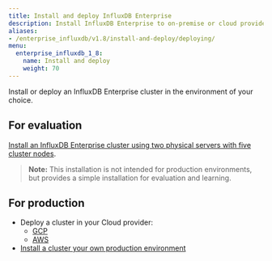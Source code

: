 ```yaml
---
title: Install and deploy InfluxDB Enterprise
description: Install InfluxDB Enterprise to on-premise or cloud providers, including Google Cloud Platform and Amazon Web Services
aliases:
- /enterprise_influxdb/v1.8/install-and-deploy/deploying/
menu:
  enterprise_influxdb_1_8:
    name: Install and deploy
    weight: 70
---
```


Install or deploy an InfluxDB Enterprise cluster in the environment of your choice.

## For evaluation

[Install an InfluxDB Enterprise cluster using two physical servers with five  cluster nodes](/enterprise_influxdb/v1.8/install-and-deploy/quickstart_installation/).

>**Note:** This installation is not intended for production environments, but provides a simple installation for evaluation and learning.

## For production

- Deploy a cluster in your Cloud provider:
   - [GCP](/enterprise_influxdb/v1.8/install-and-deploy//deploying/google-cloud-platform/)
   - [AWS](/enterprise_influxdb/v1.8/install-and-deploy/deploying/aws/)
- [Install a cluster your own production environment](/enterprise_influxdb/v1.8/install-and-deploy/production_installation/)
